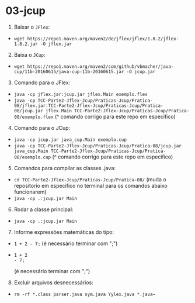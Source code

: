 # 03-jcup

1. Baixar o `JFlex`:
- `wget https://repo1.maven.org/maven2/de/jflex/jflex/1.8.2/jflex-1.8.2.jar -O jflex.jar`

2. Baixa o `JCup`:
- `wget https://repo1.maven.org/maven2/com/github/vbmacher/java-cup/11b-20160615/java-cup-11b-20160615.jar -O jcup.jar`

3. Comando para o JFlex:
- `java -cp jflex.jar:jcup.jar jflex.Main exemplo.flex`
- `java -cp TCC-Parte2-Jflex-Jcup/Praticas-Jcup/Pratica-08/jflex.jar:TCC-Parte2-Jflex-Jcup/Praticas-Jcup/Pratica-08/jcup.jar jflex.Main TCC-Parte2-Jflex-Jcup/Praticas-Jcup/Pratica-08/exemplo.flex`
(^ comando corrigo para este repo em especifico)

4. Comando para o JCup:
- `java -cp jcup.jar java_cup.Main exemplo.cup`
- `java -cp TCC-Parte2-Jflex-Jcup/Praticas-Jcup/Pratica-08/jcup.jar java_cup.Main TCC-Parte2-Jflex-Jcup/Praticas-Jcup/Pratica-08/exemplo.cup`
(^ comando corrigo para este repo em especifico)

5. Comandos para compilar as classes .java:
- `cd TCC-Parte2-Jflex-Jcup/Praticas-Jcup/Pratica-08/` (muda o repositorio em especifico no terminal para os comandos abaixo funcionarem)
- `java -cp .:jcup.jar Main`

6. Rodar a classe principal:
- `java -cp .:jcup.jar Main` 

7. Informe expressões matemáticas do tipo: 
- `1 + 2 - 7;` (é necessário terminar com ";")

- ```
  1 + 2
  - 7;
  ```
  (é necessário terminar com ";")

8. Excluir arquivos desnecessários: 
- `rm -rf *.class parser.java sym.java Yylex.java *.java~`